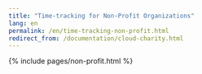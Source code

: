 ```yaml
---
title: "Time-tracking for Non-Profit Organizations"
lang: en
permalink: /en/time-tracking-non-profit.html
redirect_from: /documentation/cloud-charity.html
---
```


{% include pages/non-profit.html %}
  
 
